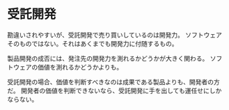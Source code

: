 # 受託開発

勘違いされやすいが、受託開発で売り買いしているのは開発力。
ソフトウェアそのものではない。それはあくまでも開発力に付随するもの。

製品開発の成否には、発注先の開発力を測れるかどうかが大きく関わる。
ソフトウェアの価値を測れるかどうかよりも。

受託開発の場合、価値を判断すべきなのは成果である製品よりも、開発者の方だ。
開発者の価値を判断できないなら、受託開発に手を出しても運任せにしかならない。
